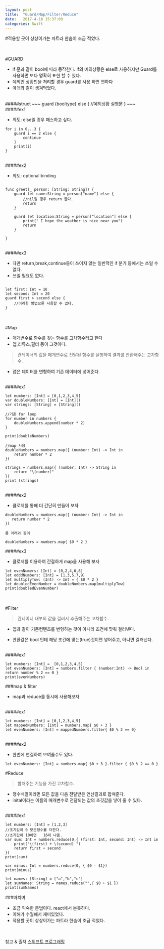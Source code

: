 ```yaml
---
layout: post
title:  "Guard/Map/Filter/Reduce"
date:   2017-4-18 15:37:00
categories: Swift
---
```




#적용할 곳이 상상이가는 파트라 한숨이 조금 적었다. 

<br><br>
#GUARD

* if 문과 같이 bool에 따라 동작한다. if의 예외상황은 else로 사용하지만 Guard를 사용하면 보다 명확히 표현 할 수 있다. 
* 예외인 상황만을 처리할 경우 guard를 사용 하면 편하다
* 아래와 같이 생겨먹었다.

<br>
#####struct
~~~
guard {booltype} else {
	//예외상황 실행문
}
~~~

<br>
#####ex1

* 의도: else일 경우 패스하고 싶다. 


~~~
for i in 0...3 {
    guard i == 2 else {
        continue
    }
    print(i)
}
~~~

<br>
#####ex2

* 의도: optional binding

~~~

func greet(_ person: [String: String]) {
    guard let name:String = person["name"] else {
        //nil일 경우 return 한다.
        return
    }

    guard let location:String = person["location"] else {
        print(" I hope the weather is nice near you")
        return
    }
    
}

~~~

<br>
#####ex3

* 다만 return,break,continue등이 쓰이지 않는 일반적인 if 분기 등에서는 쓰일 수 없다. 
* 쓰일 필요도 없다.

~~~

let first: Int = 10
let second: Int = 20
guard first > second else {
    //이러한 방법으론 사용할 수 없다.
}
~~~



<br><br>
#Map

* 매개변수로 함수를 갖는 함수를 고차함수라고 한다
* 맵,리듀스,필터 등이 그것이다.

> 컨테이너의 값을 매개변수로 전달된 함수를 실행하여 결과를 반환해주는 고차함수.


* 맵은 데이터를 변형하여 기존 데이터에 넣어준다.
<br>
#####ex1

~~~
let numbers: [Int] = [0,1,2,3,4,5]
var doubleNumbers: [Int] = [Int]()
var strings: [String] = [String]()

//기존 for loop
for number in numbers {
    doubleNumbers.append(number * 2)
}

print(doubleNumbers)

//map 사용
doubleNumbers = numbers.map({ (number: Int) -> Int in
    return number * 2
})

strings = numbers.map({ (number: Int) -> String in
    return "\(number)"
})
print (strings)
~~~

<br>
#####ex2
 
 * 클로저를 통해 더 간단히 만들어 보자
 
 ~~~
 doubleNumbers = numbers.map({ (number: Int) -> Int in
    return number * 2
})

를 아래와 같이

 doubleNumbers = numbers.map{ $0 * 2 }
 ~~~
 
 #####ex3
 
* 클로저를 이용하여 간결하게 map을 사용해 보자

~~~
let evenNumers: [Int] = [0,2,4,6,8]
let odddNumbers: [Int] = [1,3,5,7,9]
let multiplyTow: (Int) -> Int = { $0 * 2 }
let doubledEvenNumber = doubleNumbers.map(multiplyTow)
print(doubledEvenNumber)
~~~

<br><br>
#Filter

> 컨테이너 내부의 값을 걸러서 추출해주는 고차함수.


* 맵과 같이 기존컨텐츠를 변형하는 것이 아니라 조건에 맞춰 걸러낸다.

* 반환값은 bool 인데 해당 조건에 맞는(true)것이면 넣어주고, 아니면 걸러낸다.

<br>
#####ex1

~~~
let numbers: [Int] =  [0,1,2,3,4,5]
let evenNumbers: [Int] = numbers.filter { (number:Int) -> Bool in return number % 2 == 0 }
print(evenNumbers)
~~~



###map & filter

* map과  reduce를 동시에 사용해보자

<br>
#####ex1

~~~
let numbers: [Int] = [0,1,2,3,4,5]
let mappedNumbers: [Int] = numbers.map{ $0 + 3 }
let evenNumbers: [Int] = mappedNumbers.filter{ $0 % 2 == 0}
~~~

<br>
#####ex2

* 한번에 연결하여 보여줄수도 있다.

~~~
let evenNumbers: [Int] = numbers.map{ $0 + 3 }.filter { $0 % 2 == 0 }
~~~



#Reduce


> 합쳐주는 기능을 가진 고차함수.

* 정수배열이라면 모든 값을 다음 전달받은 연산결과로 합쳐준다.
* inital이라는 이름의 매개변수로 전달되는 값의 초깃값을 넣어 줄 수 있다.



<br>
#####ex1

~~~
let numbers: [Int] = [1,2,3]
//초기값이 0 모든정수를 더한다.
//초기값이 10이면   16이 나옴.
var sum: Int = numbers.reduce(0,{ (first: Int, second: Int) -> Int in
    print("\(first) + \(second) ")
    return first + second
})
print(sum)

var minus: Int = numbers.reduce(0, { $0 - $1})
print(minus)

let names: [String] = ["a","b","c"]
let sumNames: String = names.reduce("",{ $0 + $1 })
print(sumNames)
~~~



###마치며

* 조금 익숙한 문법이다. react에서 본듯하다. 
* 이해가 수월해서 재미있었다.
* 적용할 곳이 상상이가는 파트라 한숨이 조금 적었다. 

<br><br>
참고 & 출처 [스위프트 프로그래밍](http://http://www.hanbit.co.kr/media/books/book_view.html?p_code=B5682208459)